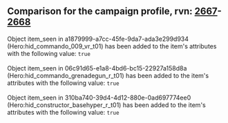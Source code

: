 ## Comparison for the campaign profile, rvn: [2667](https://github.com/PRO100KatYT/FortniteProfileRevisions/tree/main/profiles/campaign/2667%20campaign.json)-[2668](https://github.com/PRO100KatYT/FortniteProfileRevisions/tree/main/profiles/campaign/2668%20campaign.json)

Object item_seen in a1879999-a7cc-45fe-9da7-ada3e299d934 (Hero:hid_commando_009_vr_t01) has been added to the item's attributes with the following value: `true`
<br><br>
Object item_seen in 06c91d65-e1a8-4bd6-bc15-22927a158d8a (Hero:hid_commando_grenadegun_r_t01) has been added to the item's attributes with the following value: `true`
<br><br>
Object item_seen in 310ba740-39d4-4d12-880e-0ad697774ee0 (Hero:hid_constructor_basehyper_r_t01) has been added to the item's attributes with the following value: `true`
<br><br>
